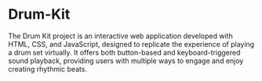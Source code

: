 # Drum-Kit
The Drum Kit project is an interactive web application developed with HTML, CSS, and JavaScript, designed to replicate the experience of playing a drum set virtually. It offers both button-based and keyboard-triggered sound playback, providing users with multiple ways to engage and enjoy creating rhythmic beats.
